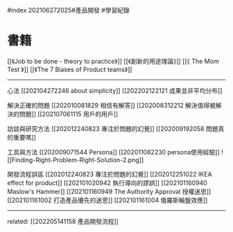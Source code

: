 #index 
202106272025#產品開發 #學習紀錄

# 書籍
[[《Job to be done - theory to practice》]]
[[《創新的用途理論》]]
[[《 The Mom Test 》]]
[[《The 7 Biases of Product teams》]]

---

心法
[[202104272246 about simplicity]]
[[202202122121 成果並非平均分布]]

解決正確的問題
[[202010081829 相信有解答]]
[[202008312212 解決值得被解決的問題]]
[[202107061115 用戶的用戶]]

訪談與研究方法
[[202012240823 專注於問題的幻覺]]
[[202009192058 問題真的重要嗎]]

工具與方法
[[202009071544 Persona]]
[[202011082230 persona使用經驗]]
![[Finding-Right-Problem-Right-Solution-2.png]]

開發流程誤區
[[202012240823 專注於問題的幻覺]]
[[202012251022 IKEA effect for product]]
[[202101020942 執行導向的謬誤]]
[[202101160940 Maslow's Hammer]]
[[202101160949 The Authority Approval 授權迷思]]
[[202101161002 打造產品優先的迷思]]
[[202101161004 俄羅斯輪盤效應]]

---

related: [[202205141158 產品開發流程]]
